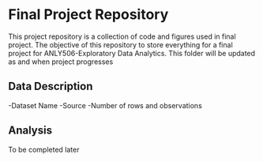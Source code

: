 # Final Project Repository
This project repository is a collection of code and figures used in final project. The objective of this repository to store everything for a final project for ANLY506-Exploratory Data Analytics.
This folder will be updated as and when project progresses

## Data Description
-Dataset Name
-Source
-Number of rows and observations

## Analysis
To be completed later
